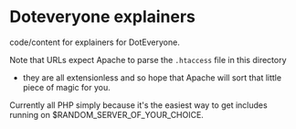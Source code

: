 # Doteveryone explainers

code/content for explainers for DotEveryone.

Note that URLs expect Apache to parse the `.htaccess` file in this directory
- they are all extensionless and so hope that Apache will sort that little
  piece of magic for you.

Currently all PHP simply because it's the easiest way to get includes running
on $RANDOM_SERVER_OF_YOUR_CHOICE.
